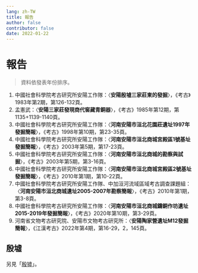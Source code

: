 ```yaml
---
lang: zh-TW
title: 報告
author: false
contributor: false
date: 2022-01-22
---
```

# 報告
> 資料依發表年份排序。
1. 中國社會科學院考古研究所安陽工作隊：〈**安陽殷墟三家莊東的發掘**〉，《考古》1983年第2期，第126-132頁。
2. 孟憲武：〈**安陽三家莊發現商代窖藏青銅器**〉，《考古》1985年第12期，第1135+1139-1140頁。
3. 中國社會科學院考古研究所安陽工作隊：〈**河南安陽市洹北花園莊遺址1997年發掘簡報**〉，《考古》1998年第10期，第23-35頁。
4. 中國社會科學院考古研究所安陽工作隊：〈**河南安陽市洹北商城宮殿區1號基址發掘簡報**〉，《考古》2003年第5期，第17-23頁。
5. 中國社會科學院考古研究所安陽工作隊：〈**河南安陽市洹北商城的勘察與試掘**〉，《考古》2003年第5期，第3-16頁。
6. 中國社會科學院考古研究所安陽工作隊：〈**河南安陽市洹北商城宮殿區2號基址發掘簡報**〉，《考古》2010年第1期，第10-22頁。
7. 中國社會科學院考古研究所安陽工作隊、中加洹河流域區域考古調查課題組：〈**河南安陽市洹北商城遺址2005-2007年勘察簡報**〉，《考古》2010年第1期，第3-8頁。
8. 中國社會科學院考古研究所安陽工作隊：〈**河南安陽市洹北商城鑄銅作坊遺址2015-2019年發掘簡報**〉，《考古》2020年第10期，第3-29頁。
9. 河南省文物考古研究院、安陽市文物考古研究所：〈**安陽陶家營遺址M12發掘簡報**〉，《江漢考古》2022年第4期，第16-29，2，145頁。
## 殷墟
另見「[殷墟](../yinxu/report.md)」。